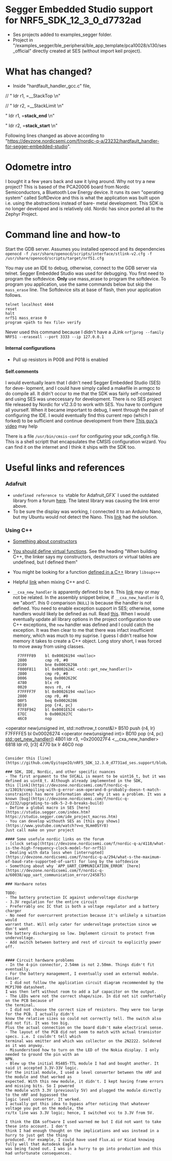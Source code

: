 # Segger Embedded Studio support for NRF5_SDK_12_3_0_d7732ad

- Ses projects added to examples_segger folder.
- Project in "/examples_segger/ble_peripheral/ble_app_template/pca10028/s130/ses_official"
directly created at SES (without import keil project).

# What has changed?

- Inside "hardfault_handler_gcc.c" file,

// "   ldr   r1, =__StackTop                  \n"

// "   ldr   r2, =__StackLimit                \n"

"   ldr   r1, =__stack_end__                \n"

"   ldr   r2, =__stack_start__              \n"


Following lines changed as above according to "https://devzone.nordicsemi.com/f/nordic-q-a/23232/hardfault_handler-for-segger-embedded-studio".

# Odometre intro
I bought it a few years back and saw it lying around. Why not try a new project?
This is based of the PCA20006 board from Nordic Semiconductors, a Bluetooth Low
Energy device. It runs its own "operating system" called SoftDevice and this is
what the application was built upon i.e. using the abstractions instead of bare-
metal development. This SDK is no longer developed and is relatively old. Nordic
has since ported all to the Zephyr Project.

# Command line and how-to

Start the GDB server. Assumes you installed openocd and its dependencies
`openocd -f /usr/share/openocd/scripts/interface/stlink-v2.cfg -f /usr/share/openocd/scripts/target/nrf51.cfg`

You may use an IDE to debug, otherwise, connect to the GDB server via telnet. Segger Embedded Studio was used for debugging.
You first need to program the softdevice. **Only** use mass_erase to program the softdevice. To program you application, use the
same commands below but skip the `mass_erase` line. The Softdevice sits at base of flash, then your application follows.
```
telnet localhost 4444
reset
halt
nrf51 mass_erase 0
program <path to hex file> verify
```

Never used this command because I didn't have a JLink
`nrfjprog --family NRF51 --eraseall --port 3333 --ip 127.0.0.1`

#### Internal configurations
* Pull up resistors in P008 and P018 is enabled

#### Self.comments

I would eventually learn that I didn't need Segger Embedded Studio (SES) for deve-
lopment, and I could have simply called a makefile in armgcc to do compile all. It didn't occur
to me that the SDK was fairly self-contained and using SES was uneccessary for development.
There is no SES project file released by Nordic for v12.3.0 to work with SES. You have to configure all yourself. When it became important to debug, I went through the pain of configuring the IDE. I would eventually find this current repo (which I forked) to be sufficient and continue development from there [This guy's video](https://www.youtube.com/watch?v=o_9Lmm0SYr8) may help

There is a file `/usr/bin/cmsis-conf` for configuring your sdk_config.h file. This is a
shell scriptt that encapsulates the CMSIS configuration wizard. You can find it on the internet and I think it ships with the SDK too.


# Useful links and references

### Adafruit
- `undefined reference to `vtable for Adafruit_GFX`
I used the outdated library from a forum [here](https://forum.pjrc.com/threads/10-Adafruit-PCD8544-LCD-library). The latest library
was causing the link error above.
- To be sure the display was working, I connected it to an Arduino Nano, but my Ubuntu would not detect the Nano.
This [link](https://forum.arduino.cc/t/ubuntu-arduino-ide-not-showing-any-ports/1043925) had the solution.

### Using C++
- [Something about constructors](https://devzone.nordicsemi.com/f/nordic-q-a/42453/undefined-reference-to-vtable-for-__cxxabiv1-__si_class_type_info)
- [You should define virtual functions](https://gcc.gnu.org/faq.html#vtables). See the heading "When building C++, the linker says my constructors, destructors or virtual tables are undefined, but I defined them"
- You might be looking for a function [defined in a C++](https://gcc.gnu.org/legacy-ml/gcc-help/2009-10/msg00320.html) library `libsupc++`
- Helpful [link](https://isocpp.org/wiki/faq/mixing-c-and-cpp) when mixing C++ and C.

- `__cxa_new_handler` is apparently defined to be `0`. This [link](https://github.com/llvm/llvm-project/issues/23612) may or may not be related.
  In the assembly snippet below, if `__cxa_new_handler` is 0, we "abort". Ihis 0 comparison (`NULL`) is because the handler is not defined.
  You need to enable exception support in SES; otherwise, some handlers would likely be defined as null. Read [this](https://wiki.segger.com/C%2B%2B_Support_in_Embedded_Studio).
  When I would eventually update all library options in the project configuration to use C++ exceptions, the `new` handler was defined and I could catch the exception.
  It was then clear to me that there was infact insufficient memory, which was much to my suprise. I guess I didn't realise how memory it takes to create a C++ object.
  Long story short, I was forced to move away from using classes.
  ```
    F7FFFF89    bl 0x00026194 <malloc>
    2800        cmp r0, #0
    D109        bne 0x0002629A
    F000F811    bl 0x000262AC <std::get_new_handler()>
    2800        cmp r0, #0
    D006        beq 0x0002629C
    4780        blx r0
    0020        movs r0, r4
    F7FFFF7F    bl 0x00026194 <malloc>
    2800        cmp r0, #0
    D0F5        beq 0x00026286
    BD10        pop {r4, pc}
    F7F8F942    bl 0x0001E524 <abort>
    E7EC        b 0x0002627C
    46C0        nop
<operator new(unsigned int, std::nothrow_t const&)>
    B510        push {r4, lr}
    F7FFFFE5    bl 0x00026274 <operator new(unsigned int)>
    BD10        pop {r4, pc}
<std::get_new_handler()>
    4B01        ldr r3, =0x200027F4 <__cxa_new_handler>
    6818        ldr r0, [r3]
    4770        bx lr
    46C0        nop
  ```

Consider this [line](https://github.com/EyitopeIO/nRF5_SDK_12.3.0_d7731ad_ses.support/blob/bfef701406146002e51528d1c52ed3db7187b902/examples_segger/ble_peripheral/ble_app_template/pca10028/s130/ses_official/view_control.cpp#L12)

### SDK, IDE, Nordic, and other specific nuances
- The first argument to the SVCALL is meant to be uint16_t, but it was defined as uint8_t. Although already implemented in the SDK,
this [link](https://devzone.nordicsemi.com/f/nordic-q-a/13019/compiling-with-g-error-asm-operand-0-probably-doesn-t-match-constraints) has more information about why it was a problem. It was a known [bug](https://devzone.nordicsemi.com/f/nordic-q-a/2232/upgrading-to-sdk-5-2-0-breaks-build)
- Define a global macro in SES [here](https://studio.segger.com/index.htm?https://studio.segger.com/ide_project_macros.htm)
- You can develop withouth SES as [this guy shows](https://www.youtube.com/watch?v=o_9Lmm0SYr8)
Just call make on your project

#### Some usefule nordic links on the forum
- [clock setup](https://devzone.nordicsemi.com/f/nordic-q-a/4118/what-is-the-high-frequency-clock-model-for-nrf51)
- Dealing with data loss when [interrupted](https://devzone.nordicsemi.com/f/nordic-q-a/294/what-s-the-maximum-of-baud-rate-supported-of-uart) for long by the softdevice
- Something about why `APP_UART_COMMUNICATION_ERROR` [here](https://devzone.nordicsemi.com/f/nordic-q-a/60038/app_uart_communication_error/245875)

### Hardware notes

TODO:
- The battery protection IC against undervoltage discharge
- 3.3V regulation for the entire circuit
- Preferrably onc IC that is both a voltage regulator and a battery charger
- No need for overcurrent protection because it's unlikely a situation would
warrant that. Will only cater for undervoltage protection since we don't want
the battery discharging so low. Implement circuit to protect from undervoltage.
- Add switch between battery and rest of circuit to explicitly power off.


#### Circuit hardware problems
- In the 4-pin connector, 2.54mm is not 2.50mm. Things didn't fit eventually.
- For the battery management, I eventually used an external module. Easier.
- I did not follow the application circuit diagram recommended by the MCP1700 datasheet.
  I was then left without room to add a 1uF capacitor on the output.
- The LEDs were not the correct shape/size. In did not sit comfortably on the PCB because of
  the terminal.
- I did not choose the correct size of resistors. They were too large for the PCB. I actually didn't
  know the relative sizes so could not correctly tell. The switch also did not fit. It was too big.
  Plus the actual connection on the board didn't make electrical sense.
- The layout of the PCB did not seem to match with actual transistor specs. i.e. I couldn't tell which
  terminal was emitter and which was collector on the 2N2222. Soldered as it was anyway.
- Misunderstood how to turn on the LED of the Nokia display. I only needed to ground the pin with an
  NPN.
- Blew up the initial RS485-TTL module I had and bought another. It said it accepted 3.3V-33V logic.
  For the initial module, I used a level converter between the nRF and the module and that worked as
  expected. With this new module, it didn't. I kept having frame errors and missing bits. So I powered
  the module with 3.3V (previously 5V) and plugged the module directly to the nRF and bypassed the
  logic level converter. It worked.
  I actually got this idea to bypass after noticing that whatever voltage you put on the module, the
  rx/tx line was 3.3V logic; hence, I switched vcc to 3.3V from 5V.

  I think the EDA software I used warned me but I did not want to take these into account. I don't
  think I had enough thought on the implications and was instead in a hurry to just get the thing
  produced. For example, I could have used Flux.ai or Kicad knowing fully well that Autodesk Eagle
  was being fazed out. I was in a hurry to go into production and this had unfortunate consequences.

